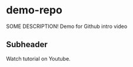 # demo-repo

SOME DESCRIPTION!
Demo for Github intro video

## Subheader

Watch tutorial on Youtube.

